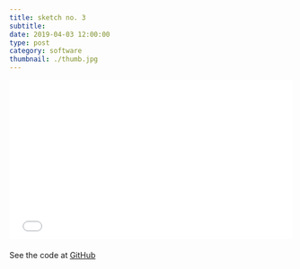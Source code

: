 ```yaml
---
title: sketch no. 3
subtitle:
date: 2019-04-03 12:00:00
type: post
category: software
thumbnail: ./thumb.jpg
---
```


<style type="text/css">
.resp-container {
  position: relative;
  overflow: hidden;
  padding-top: 56.25%;
  margin-bottom: 20px;
}
.resp-iframe {
    position: absolute;
    top: 0;
    left: 0;
    width: 100%;
    height: 100%;
    border: 0;
}
</style>

<div class="resp-container">
  <iframe id="sketch-3"
      class="resp-iframe"
      title="sketch-3"
      src="/three-3/index.html"
      scrolling="no">
  </iframe>
</div>

See the code at [GitHub](https://github.com/rjsalvadorr/portfolio-v4a/blob/master/static/three-3/js/index.js)
